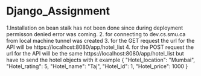 # Django_Assignment
 1.Installation on bean stalk has not been done since during deployment permisson denied error was coming. 
 2. for connecting to dev.cs.smu.ca from local machine tunnel was created 
 3. for the GET request the url for the API will be https://localhost:8080/app/hotel_list
 4. for the POST request the url for the API will be  the same https://localhost:8080/app/hotel_list but have to send the hotel objects with it
 example  {
        "Hotel_location": "Mumbai",
        "Hotel_rating": 5,
        "Hotel_name": "Taj",
        "Hotel_id": 1,
        "Hotel_price": 1000
    }
